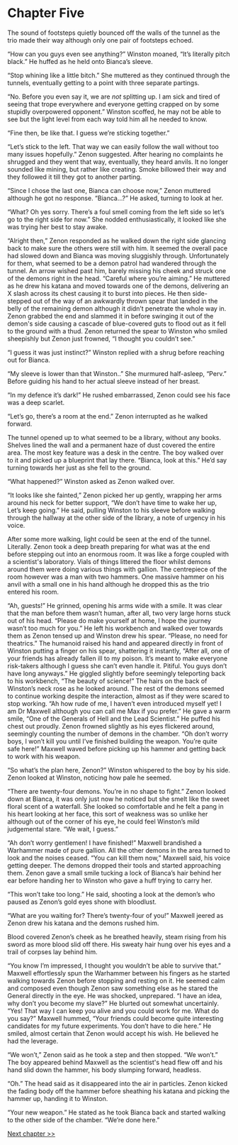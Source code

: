 # Chapter Five

The sound of footsteps quietly bounced off the walls of the tunnel as the trio made their way although only one pair of footsteps echoed. 

“How can you guys even see anything?” Winston moaned, “It’s literally pitch black.” He huffed as he held onto Bianca’s sleeve.

“Stop whining like a little bitch.” She muttered as they continued through the tunnels, eventually getting to a point with three separate partings.

“No. Before you even say it, we are _not_ splitting up. I am sick and tired of seeing that trope everywhere and everyone getting crapped on by some stupidly overpowered opponent.” Winston scoffed, he may not be able to see but the light level from each way told him all he needed to know.

“Fine then, be like that. I guess we’re sticking together.”

“Let’s stick to the left. That way we can easily follow the wall without too many issues hopefully.” Zenon suggested. After hearing no complaints he shrugged and they went that way, eventually, they heard anvils. It no longer sounded like mining, but rather like creating. Smoke billowed their way and they followed it till they got to another parting.

“Since I chose the last one, Bianca can choose now,” Zenon muttered although he got no response. “Bianca…?” He asked, turning to look at her.

“What? Oh yes sorry. There’s a foul smell coming from the left side so let’s go to the right side for now.” She nodded enthusiastically, it looked like she was trying her best to stay awake.

“Alright then,” Zenon responded as he walked down the right side glancing back to make sure the others were still with him. It seemed the overall pace had slowed down and Bianca was moving sluggishly through. Unfortunately for them, what seemed to be a demon patrol had wandered through the tunnel. An arrow wished past him, barely missing his cheek and struck one of the demons right in the head. “Careful where you’re aiming.” He muttered as he drew his katana and moved towards one of the demons, delivering an X slash across its chest causing it to burst into pieces. He then side-stepped out of the way of an awkwardly thrown spear that landed in the belly of the remaining demon although it didn’t penetrate the whole way in. Zenon grabbed the end and slammed it in before swinging it out of the demon's side causing a cascade of blue-covered guts to flood out as it fell to the ground with a thud. Zenon returned the spear to Winston who smiled sheepishly but Zenon just frowned, “I thought you couldn’t see.”

“I guess it was just instinct?” Winston replied with a shrug before reaching out for Bianca.

“My sleeve is lower than that Winston..” She murmured half-asleep, “Perv.” Before guiding his hand to her actual sleeve instead of her breast.

“In my defence it’s dark!” He rushed embarrassed, Zenon could see his face was a deep scarlet.

“Let’s go, there’s a room at the end.” Zenon interrupted as he walked forward.

The tunnel opened up to what seemed to be a library, without any books. Shelves lined the wall and a permanent haze of dust covered the entire area. The most key feature was a desk in the centre. The boy walked over to it and picked up a blueprint that lay there. “Bianca, look at this.” He’d say turning towards her just as she fell to the ground.

“What happened?” Winston asked as Zenon walked over. 

“It looks like she fainted,” Zenon picked her up gently, wrapping her arms around his neck for better support, “We don’t have time to wake her up, Let’s keep going.” He said, pulling Winston to his sleeve before walking through the hallway at the other side of the library, a note of urgency in his voice. 

After some more walking, light could be seen at the end of the tunnel. Literally. Zenon took a deep breath preparing for what was at the end before stepping out into an enormous room. It was like a forge coupled with a scientist's laboratory. Vials of things littered the floor whilst demons around them were doing various things with gallion. The centrepiece of the room however was a man with two hammers. One massive hammer on his anvil with a small one in his hand although he dropped this as the trio entered his room.

“Ah, guests!” He grinned, opening his arms wide with a smile. It was clear that the man before them wasn’t human, after all, two very large horns stuck out of his head. “Please do make yourself at home, I hope the journey wasn’t too much for you.” He left his workbench and walked over towards them as Zenon tensed up and Winston drew his spear. “Please, no need for theatrics.” The humanoid raised his hand and appeared directly in front of Winston putting a finger on his spear, shattering it instantly, “After all, one of your friends has already fallen ill to my poison. It’s meant to make everyone risk-takers although I guess she can’t even handle it. Pitiful. You guys don’t have long anyways.” He giggled slightly before seemingly teleporting back to his workbench, “The beauty of science!” The hairs on the back of Winston’s neck rose as he looked around. The rest of the demons seemed to continue working despite the interaction, almost as if they were scared to stop working. “Ah how rude of me, I haven’t even introduced myself yet! I am Dr Maxwell although you can call me Max if you prefer.” He gave a warm smile, “One of the Generals of Hell and the Lead Scientist.” He puffed his chest out proudly. Zenon frowned slightly as his eyes flickered around, seemingly counting the number of demons in the chamber. “Oh don’t worry boys, I won’t kill you until I’ve finished building the weapon. You’re quite safe here!” Maxwell waved before picking up his hammer and getting back to work with his weapon.

“So what’s the plan here, Zenon?” Winston whispered to the boy by his side. Zenon looked at Winston, noticing how pale he seemed.

“There are twenty-four demons. You’re in no shape to fight.” Zenon looked down at Bianca, it was only just now he noticed but she smelt like the sweet floral scent of a waterfall. She looked so comfortable and he felt a pang in his heart looking at her face, this sort of weakness was so unlike her although out of the corner of his eye, he could feel Winston’s mild judgemental stare. “We wait, I guess.”

“Ah don’t worry gentlemen! I have finished!” Maxwell brandished a Warhammer made of pure gallion. All the other demons in the area turned to look and the noises ceased. “You can kill them now,” Maxwell said, his voice getting deeper. The demons dropped their tools and started approaching them. Zenon gave a small smile tucking a lock of Bianca’s hair behind her ear before handing her to Winston who gave a huff trying to carry her.

“This won’t take too long.” He said, shooting a look at the demon’s who paused as Zenon’s gold eyes shone with bloodlust.

“What are you waiting for? There’s twenty-four of you!” Maxwell jeered as Zenon drew his katana and the demons rushed him. 

Blood covered Zenon’s cheek as he breathed heavily, steam rising from his sword as more blood slid off there. His sweaty hair hung over his eyes and a trail of corpses lay behind him.

“You know I’m impressed, I thought you wouldn’t be able to survive that.” Maxwell effortlessly spun the Warhammer between his fingers as he started walking towards Zenon before stopping and resting on it. He seemed calm and composed even though Zenon saw something else as he stared the General directly in the eye. He was shocked, unprepared. “I have an idea, why don’t you become my slave?” He blurted out somewhat uncertainly. “Yes! That way I can keep you alive and you could work for me. What do you say?” Maxwell hummed, “Your friends could become quite interesting candidates for my future experiments. You don’t have to die here.” He smiled, almost certain that Zenon would accept his wish. He believed he had the leverage. 

“We won’t,” Zenon said as he took a step and then stopped. “We won’t.” The boy appeared behind Maxwell as the scientist's head flew off and his hand slid down the hammer, his body slumping forward, headless.

“Oh.” The head said as it disappeared into the air in particles. Zenon kicked the fading body off the hammer before sheathing his katana and picking the hammer up, handing it to Winston. 

“Your new weapon.” He stated as he took Bianca back and started walking to the other side of the chamber. “We’re done here.”

[Next chapter >>](<Chapter 6.md>)
